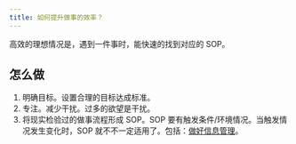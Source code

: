 ```yaml
---
title: 如何提升做事的效率？
---
```


高效的理想情况是，遇到一件事时，能快速的找到对应的 SOP。

## 怎么做
1. 明确目标。设置合理的目标达成标准。
2. 专注。减少干扰。过多的欲望是干扰。
3. 将现实检验过的做事流程形成 SOP。SOP 要有触发条件/环境情况。当触发情况发生变化时，SOP 就不不一定适用了。包括：[做好信息管理](./how-to-manage-info.md)。
